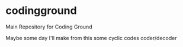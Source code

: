 # codingground
Main Repository for Coding Ground  
  
Maybe some day I'll make from this some cyclic codes coder/decoder
